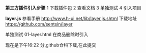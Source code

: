 **第三方插件引入步骤**
1 下载插件包
2 查看文档
3 单独测试
4 引入项目

**layer.js**
参看手册 http://www.h-ui.net/lib/layer.js.shtml
下载地址 https://github.com/sentsin/layer

单独测试  01-layer.html
在商品删除时引入

现在是下午16:22 分,github仓科下载,在此提交